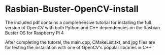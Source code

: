 # Rasbian-Buster-OpenCV-install
The included pdf contains a comprehensive tutorial for installing the full version of OpenCV with both Python and C++ dependencies on the Rasbian Buster OS for Raspberry Pi 4

After completing the tutoral, the main.cpp, CMakeList.txt, and jpg files are for testing the installation with one of OpenCV's popular libraries in C++
